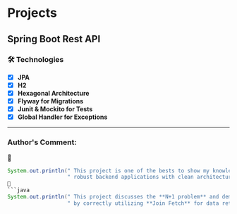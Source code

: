 # Projects

## Spring Boot Rest API

### 🛠️ Technologies

- [x] **JPA**
- [x] **H2**
- [x] **Hexagonal Architecture**
- [x] **Flyway for Migrations**
- [x] **Junit & Mockito for Tests**
- [x] **Global Handler for Exceptions**

---

### Author's Comment:

💬
```java
System.out.println(" This project is one of the bests to show my knowledge and skills in building" +
                   " robust backend applications with clean architecture! ")
💬
```java
System.out.println(" This project discusses the **N+1 problem** and demonstrates how to avoid it" +
                   " by correctly utilizing **Join Fetch** for data retrieval. ")
